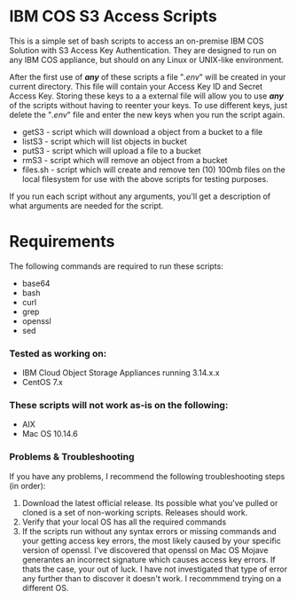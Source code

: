 # IBM COS S3 Access Scripts

This is a simple set of bash scripts to access an on-premise IBM COS Solution with S3 Access Key Authentication.  They are designed to run on any IBM COS appliance, but should on any Linux or UNIX-like environment.

After the first use of **_any_** of these scripts a file "*.env*" will be created in your current directory.  This file will contain your Access Key ID and Secret Access Key.  Storing these keys to a a external file will allow you to use **_any_** of the scripts without having to reenter your keys.  To use different keys, just delete the "*.env*" file and enter the new keys when you run the script again.

* getS3 - script which will download a object from a bucket to a file
* listS3 - script which will list objects in bucket
* putS3 - script which will upload a file to a bucket
* rmS3 - script which will remove an object from a bucket
* files.sh - script which will create and remove ten (10) 100mb files on the local filesystem for use with the above scripts for testing purposes.

If you run each script without any arguments, you'll get a description of what arguments are needed for the script.

# Requirements

The following commands are required to run these scripts:

* base64
* bash
* curl
* grep
* openssl
* sed

### Tested as working on:

* IBM Cloud Object Storage Appliances running 3.14.x.x
* CentOS 7.x

### These scripts will not work as-is on the following:

* AIX
* Mac OS 10.14.6

### Problems & Troubleshooting

If you have any problems, I recommend the following troubleshooting steps (in order):

1.  Download the latest official release.  Its possible what you've pulled or cloned is a set of non-working scripts.  Releases should work.
2.  Verify that your local OS has all the required commands
3.  If the scripts run without any syntax errors or missing commands and your getting access key errors, the most likely caused by your specific version of openssl.  I've discovered that openssl on Mac OS Mojave generantes an incorrect signature which causes access key errors.  If thats the case, your out of luck.  I have not investigated that type of error any further than to discover it doesn't work.  I recommmend trying on a different OS.


